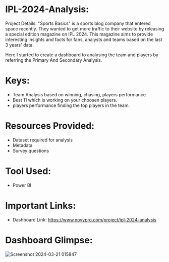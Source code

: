 # IPL-2024-Analysis:

Project Details: "Sports Basics" is a sports blog company that entered space recently. They wanted to get more traffic to their website by releasing a special edition magazine on IPL 2024. This magazine aims to provide interesting insights and facts for fans, analysts and teams based on the last 3 years' data. 

Here I started to create a dashboard to analysing the team and players by referring the Primary And Secondary Analysis.

# Keys: 
* Team Analysis based on winning, chasing, players performance.
* Best 11 which is working on your choosen players.
* players performance finding the top players in the team.

# Resources Provided:
* Dataset required for analysis
* Metadata
* Survey questions

# Tool Used:
* Power BI

# Important Links:
* Dashboard Link:  https://www.novypro.com/project/ipl-2024-analysis


# Dashboard Glimpse:
![Screenshot 2024-03-21 015847](https://github.com/arunsingh8/IPL-2024-Analysis/assets/112901373/44b40579-e89c-4074-8802-6e7b4afa3b2f)

